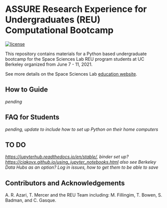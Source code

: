 # ASSURE Research Experience for Undergraduates (REU) Computational Bootcamp 

[![license](https://img.shields.io/badge/license-CC%20BY%204.0-blueviolet.svg)](/LICENSE)

This repository contains materials for a Python based undergraduate bootcamp for the Space Sciences Lab REU program students at UC Berkeley organized from June 7 - 11, 2021.

See more details on the Space Sciences Lab [education website](https://multiverse.ssl.berkeley.edu/ASSURE).

## How to Guide
*pending*

## FAQ for Students
*pending, update to include how to set up Python on their home computers*

## TO DO 
*https://jupyterhub.readthedocs.io/en/stable/, binder set up? https://ciakovx.github.io/using_jupyter_notebooks.html also see Berkeley Data Hubs as an option? Log in issues, how to get them to be able to save*

## Contributors and Acknowledgements

A. R. Azari, T. Mercer and the REU Team including: M. Fillingim, T. Bowen, S. Badman, and C. Gasque.
